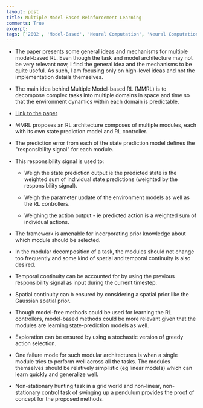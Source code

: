 ```yaml
---
layout: post
title: Multiple Model-Based Reinforcement Learning
comments: True
excerpt: 
tags: ['2002', 'Model-Based', 'Neural Computation', 'Neural Computation 2002', 'Reinforcement Learning', AI, RL]
---
```



* The paper presents some general ideas and mechanisms for multiple model-based RL. Even though the task and model architecture may not be very relevant now, I find the general idea and the mechanisms to be quite useful. As such, I am focusing only on high-level ideas and not the implementation details themselves.

* The main idea behind Multiple Model-based RL (MMRL) is to decompose complex tasks into multiple domains in space and time so that the environment dynamics within each domain is predictable.

* [Link to the paper](https://www.mitpressjournals.org/doi/abs/10.1162/089976602753712972)

* MMRL proposes an RL architecture composes of multiple modules, each with its own state prediction model and RL controller.

* The prediction error from each of the state prediction model defines the "responsibility signal" for each module.

* This responsibility signal is used to: 

    * Weigh the state prediction output ie the predicted state is the weighted sum of individual state predictions (weighted by the responsibility signal).

    * Weigh the parameter update of the environment models as well as the RL controllers.

    * Weighing the action output - ie predicted action is a weighted sum of individual actions.

* The framework is amenable for incorporating prior knowledge about which module should be selected.

* In the modular decomposition of a task, the modules should not change too frequently and some kind of spatial and temporal continuity is also desired.

* Temporal continuity can be accounted for by using the previous responsibility signal as input during the current timestep.

* Spatial continuity can b ensured by considering a spatial prior like the Gaussian spatial prior.

* Though model-free methods could be used for learning the RL controllers, model-based methods could be more relevant given that the modules are learning state-prediction models as well.

* Exploration can be ensured by using a stochastic version of greedy action selection.

* One failure mode for such modular architectures is when a single module tries to perform well across all the tasks. The modules themselves should be relatively simplistic (eg linear models) which can learn quickly and generalize well.

* Non-stationary hunting task in a grid world and non-linear, non-stationary control task of swinging up a pendulum provides the proof of concept for the proposed methods.
